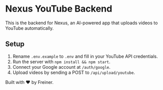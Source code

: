 # Nexus YouTube Backend

This is the backend for Nexus, an AI-powered app that uploads videos to YouTube automatically.

## Setup

1. Rename `.env.example` to `.env` and fill in your YouTube API credentials.
2. Run the server with `npm install && npm start`.
3. Connect your Google account at `/auth/google`.
4. Upload videos by sending a POST to `/api/upload/youtube`.

Built with ❤️ by Freiner.
